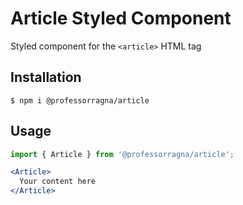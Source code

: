 # Article Styled Component

Styled component for the `<article>` HTML tag

## Installation

```
$ npm i @professorragna/article
```

## Usage

```jsx
import { Article } from '@professorragna/article';

<Article>
  Your content here
</Article>
```
